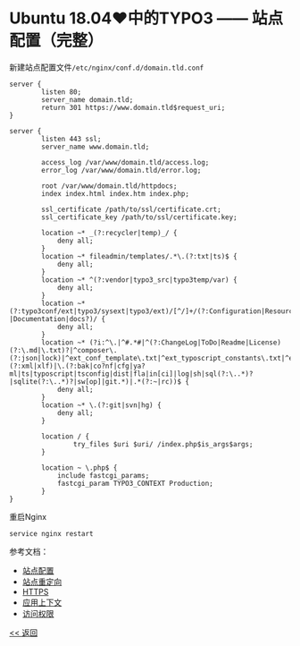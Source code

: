 # Ubuntu 18.04♥中的TYPO3 —— 站点配置（完整）

新建站点配置文件`/etc/nginx/conf.d/domain.tld.conf`

	server {
            listen 80;
            server_name domain.tld;
            return 301 https://www.domain.tld$request_uri;
    }
    
    server {
            listen 443 ssl;
            server_name www.domain.tld;
    
            access_log /var/www/domain.tld/access.log;
            error_log /var/www/domain.tld/error.log;
    
            root /var/www/domain.tld/httpdocs;
            index index.html index.htm index.php;
    
            ssl_certificate /path/to/ssl/certificate.crt;
            ssl_certificate_key /path/to/ssl/certificate.key;
            
            location ~* _(?:recycler|temp)_/ {
                deny all;
            }
            location ~* fileadmin/templates/.*\.(?:txt|ts)$ {
                deny all;
            }
            location ~* ^(?:vendor|typo3_src|typo3temp/var) {
                deny all;
            }
            location ~* (?:typo3conf/ext|typo3/sysext|typo3/ext)/[^/]+/(?:Configuration|Resources/Private|Tests?|Documentation|docs?)/ {
                deny all;
            }
            location ~* (?i:^\.|^#.*#|^(?:ChangeLog|ToDo|Readme|License)(?:\.md|\.txt)?|^composer\.(?:json|lock)|^ext_conf_template\.txt|^ext_typoscript_constants\.txt|^ext_typoscript_setup\.txt|flexform[^.]*\.xml|locallang[^.]*\.(?:xml|xlf)|\.(?:bak|co?nf|cfg|ya?ml|ts|typoscript|tsconfig|dist|fla|in[ci]|log|sh|sql(?:\..*)?|sqlite(?:\..*)?|sw[op]|git.*)|.*(?:~|rc))$ {
                deny all;
            }
            location ~* \.(?:git|svn|hg) {
                deny all;
            }
    
            location / {
                    try_files $uri $uri/ /index.php$is_args$args;
            }
            
            location ~ \.php$ {
                include fastcgi_params;
                fastcgi_param TYPO3_CONTEXT Production;
            }
    }

重启Nginx

	service nginx restart

参考文档：
* [站点配置](Site.md)
* [站点重定向](Redirect.md)
* [HTTPS](Https.md)
* [应用上下文](ApplicationContext.md)
* [访问权限](Access.md)

[<< 返回](README.md)